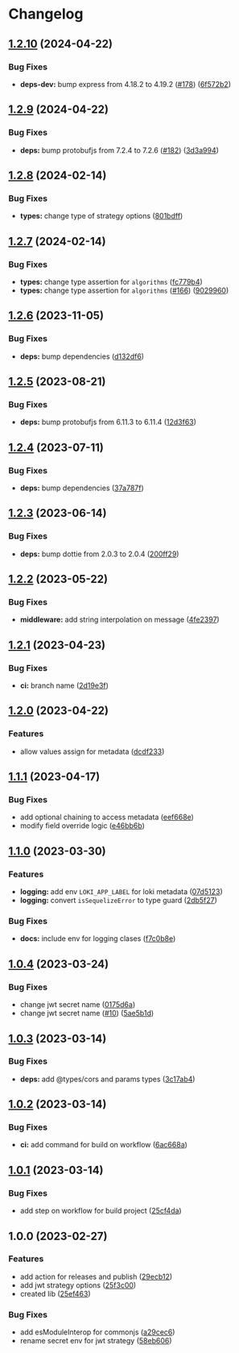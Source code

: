 # Changelog

## [1.2.10](https://github.com/JoshAlexis/utils-abstractions/compare/v1.2.9...v1.2.10) (2024-04-22)


### Bug Fixes

* **deps-dev:** bump express from 4.18.2 to 4.19.2 ([#178](https://github.com/JoshAlexis/utils-abstractions/issues/178)) ([6f572b2](https://github.com/JoshAlexis/utils-abstractions/commit/6f572b20fd0680d5f854c5be74d2a63b2bd5250c))

## [1.2.9](https://github.com/JoshAlexis/utils-abstractions/compare/v1.2.8...v1.2.9) (2024-04-22)


### Bug Fixes

* **deps:** bump protobufjs from 7.2.4 to 7.2.6 ([#182](https://github.com/JoshAlexis/utils-abstractions/issues/182)) ([3d3a994](https://github.com/JoshAlexis/utils-abstractions/commit/3d3a9940698051255a3751683c79d03a301d54ec))

## [1.2.8](https://github.com/JoshAlexis/utils-abstractions/compare/v1.2.7...v1.2.8) (2024-02-14)


### Bug Fixes

* **types:** change type of strategy options ([801bdff](https://github.com/JoshAlexis/utils-abstractions/commit/801bdffa7b3ed200a3e85a83a432c51bc9c61739))

## [1.2.7](https://github.com/JoshAlexis/utils-abstractions/compare/v1.2.6...v1.2.7) (2024-02-14)


### Bug Fixes

* **types:** change type assertion for `algorithms` ([fc779b4](https://github.com/JoshAlexis/utils-abstractions/commit/fc779b40245a188373b411863c9cb2cea1821621))
* **types:** change type assertion for `algorithms` ([#166](https://github.com/JoshAlexis/utils-abstractions/issues/166)) ([9029960](https://github.com/JoshAlexis/utils-abstractions/commit/9029960cbb81d6c22efa10e5d813d8f72c9f09c6))

## [1.2.6](https://github.com/JoshAlexis/utils-abstractions/compare/v1.2.5...v1.2.6) (2023-11-05)


### Bug Fixes

* **deps:** bump dependencies ([d132df6](https://github.com/JoshAlexis/utils-abstractions/commit/d132df62ba48a2109c34a9d44de769c02d763d5a))

## [1.2.5](https://github.com/JoshAlexis/utils-abstractions/compare/v1.2.4...v1.2.5) (2023-08-21)


### Bug Fixes

* **deps:** bump protobufjs from 6.11.3 to 6.11.4 ([12d3f63](https://github.com/JoshAlexis/utils-abstractions/commit/12d3f638734988c2ed71afc9d08161b8b91db0a9))

## [1.2.4](https://github.com/JoshAlexis/utils-abstractions/compare/v1.2.3...v1.2.4) (2023-07-11)


### Bug Fixes

* **deps:** bump dependencies ([37a787f](https://github.com/JoshAlexis/utils-abstractions/commit/37a787f3df29bc2876c19ffc8cf1e7e9947d6f42))

## [1.2.3](https://github.com/JoshAlexis/utils-abstractions/compare/v1.2.2...v1.2.3) (2023-06-14)


### Bug Fixes

* **deps:** bump dottie from 2.0.3 to 2.0.4 ([200ff29](https://github.com/JoshAlexis/utils-abstractions/commit/200ff29871add89ca87dc111890fd35538275d6c))

## [1.2.2](https://github.com/JoshAlexis/utils-abstractions/compare/v1.2.1...v1.2.2) (2023-05-22)


### Bug Fixes

* **middleware:** add string interpolation on message ([4fe2397](https://github.com/JoshAlexis/utils-abstractions/commit/4fe239740c905cd7efa3dbca1823c69c849cb9a6))

## [1.2.1](https://github.com/JoshAlexis/utils-abstractions/compare/v1.2.0...v1.2.1) (2023-04-23)


### Bug Fixes

* **ci:** branch name ([2d19e3f](https://github.com/JoshAlexis/utils-abstractions/commit/2d19e3fbac71756a9e48f291fb465912bd322556))

## [1.2.0](https://github.com/JoshAlexis/utils-abstractions/compare/v1.1.1...v1.2.0) (2023-04-22)


### Features

* allow values assign for metadata ([dcdf233](https://github.com/JoshAlexis/utils-abstractions/commit/dcdf23362d3a4d94b57930598bbd0a82c1f0df9c))

## [1.1.1](https://github.com/JoshAlexis/utils-abstractions/compare/v1.1.0...v1.1.1) (2023-04-17)


### Bug Fixes

* add optional chaining to access metadata ([eef668e](https://github.com/JoshAlexis/utils-abstractions/commit/eef668e7271df8a0b98e2d5dd2189da7ed6f76f5))
* modify field override logic ([e46bb6b](https://github.com/JoshAlexis/utils-abstractions/commit/e46bb6b24c7e7f891d44c07d6001399e20cf3826))

## [1.1.0](https://github.com/JoshAlexis/utils-abstractions/compare/v1.0.4...v1.1.0) (2023-03-30)


### Features

* **logging:** add env `LOKI_APP_LABEL` for loki metadata ([07d5123](https://github.com/JoshAlexis/utils-abstractions/commit/07d51237f99be6560ee31e3252e2865894d99af2))
* **logging:** convert `isSequelizeError` to type guard ([2db5f27](https://github.com/JoshAlexis/utils-abstractions/commit/2db5f2732b9e98375b1a501c0d68f1cee54f5710))


### Bug Fixes

* **docs:** include env for logging clases ([f7c0b8e](https://github.com/JoshAlexis/utils-abstractions/commit/f7c0b8e0a321024cb49ab48d2bc093b19900d986))

## [1.0.4](https://github.com/JoshAlexis/utils-abstractions/compare/v1.0.3...v1.0.4) (2023-03-24)


### Bug Fixes

* change jwt secret name ([0175d6a](https://github.com/JoshAlexis/utils-abstractions/commit/0175d6ace6fb87bab6fb5c3904077832439eb35e))
* change jwt secret name ([#10](https://github.com/JoshAlexis/utils-abstractions/issues/10)) ([5ae5b1d](https://github.com/JoshAlexis/utils-abstractions/commit/5ae5b1d35eb6474e32fec9a862c5aee4e36fc88c))

## [1.0.3](https://github.com/JoshAlexis/utils-abstractions/compare/v1.0.2...v1.0.3) (2023-03-14)


### Bug Fixes

* **deps:** add @types/cors and params types ([3c17ab4](https://github.com/JoshAlexis/utils-abstractions/commit/3c17ab4b7c83954d07d2c522513f253d3e653231))

## [1.0.2](https://github.com/JoshAlexis/utils-abstractions/compare/v1.0.1...v1.0.2) (2023-03-14)


### Bug Fixes

* **ci:** add command for build on workflow ([6ac668a](https://github.com/JoshAlexis/utils-abstractions/commit/6ac668a18e933eb159f4047b63e4d1d70fe3d74f))

## [1.0.1](https://github.com/JoshAlexis/utils-abstractions/compare/v1.0.0...v1.0.1) (2023-03-14)


### Bug Fixes

* add step on workflow for build project ([25cf4da](https://github.com/JoshAlexis/utils-abstractions/commit/25cf4daacd27f95a0c9bb7d0a17d5753969a0452))

## 1.0.0 (2023-02-27)


### Features

* add action for releases and publish ([29ecb12](https://github.com/JoshAlexis/utils-abstractions/commit/29ecb12dbb9bf297febe7751eb13881e761c32dd))
* add jwt strategy options ([25f3c00](https://github.com/JoshAlexis/utils-abstractions/commit/25f3c00df1d83fb546d56ad0851bbb393a8d0954))
* created lib ([25ef463](https://github.com/JoshAlexis/utils-abstractions/commit/25ef4630fea635f9a11df85fd9a2955bb10edd26))


### Bug Fixes

* add esModuleInterop for commonjs ([a29cec6](https://github.com/JoshAlexis/utils-abstractions/commit/a29cec610a36c6eec169f10d78f7632f3b7c6578))
* rename secret env for jwt strategy ([58eb606](https://github.com/JoshAlexis/utils-abstractions/commit/58eb60615ba78a59ec0ae498b918dea54ce34434))
